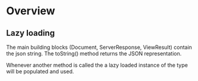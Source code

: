 Overview
========

Lazy loading 
------------

The main building blocks (Document, ServerResponse, ViewResult) contain the json string.
The toString() method returns the JSON representation.

Whenever another method is called the a lazy loaded instance of the type will
be populated and used.